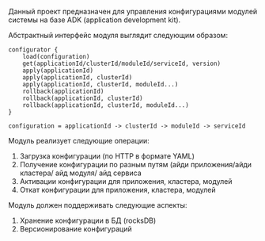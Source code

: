 Данный проект предназначен для управления конфигурациями модулей системы на базе ADK (application development kit).

Абстрактный интерфейс модуля выглядит следующим образом:

```
configurator {
    load(configuration)
    get(applicationId/clusterId/moduleId/serviceId, version)
    apply(applicationId)
    apply(applicationId, clusterId)
    apply(applicationId, clusterId, moduleId...)
    rollback(applicationId)
    rollback(applicationId, clusterId)
    rollback(applicationId, clusterId, moduleId...)
}

configuration = applicationId -> clusterId -> moduleId -> serviceId
```

Модуль реализует следующие операции:

1. Загрузка конфигурации (по HTTP в формате YAML)
2. Получение конфигурации по разным путям (айди приложения/айди кластера/ айд модуля/ айд сервиса
3. Активации конфигурации для приложения, кластера, модулей
4. Откат конфигурации для приложения, кластера, модулей

Модуль должен поддерживать следующие аспекты:

1. Хранение конфигурации в БД (rocksDB)
2. Версионирование конфигураций